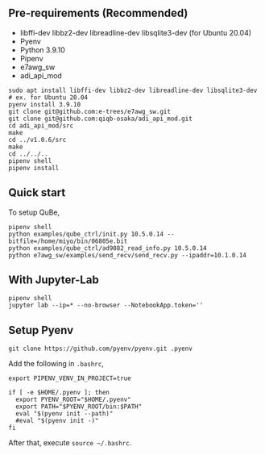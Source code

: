 ## Pre-requirements (Recommended)

- libffi-dev libbz2-dev libreadline-dev libsqlite3-dev (for Ubuntu 20.04)
- Pyenv
- Python 3.9.10
- Pipenv
- e7awg_sw
- adi_api_mod

```
sudo apt install libffi-dev libbz2-dev libreadline-dev libsqlite3-dev # ex. for Ubuntu 20.04
pyenv install 3.9.10
git clone git@github.com:e-trees/e7awg_sw.git
git clone git@github.com:qiqb-osaka/adi_api_mod.git
cd adi_api_mod/src
make
cd ../v1.0.6/src
make
cd ../../..
pipenv shell
pipenv install
```

## Quick start

To setup QuBe,

```
pipenv shell
python examples/qube_ctrl/init.py 10.5.0.14 --bitfile=/home/miyo/bin/06805e.bit
python examples/qube_ctrl/ad9082_read_info.py 10.5.0.14 
python e7awg_sw/examples/send_recv/send_recv.py --ipaddr=10.1.0.14 
```

## With Jupyter-Lab

```
pipenv shell
jupyter lab --ip=* --no-browser --NotebookApp.token='' 
```


## Setup Pyenv

```
git clone https://github.com/pyenv/pyenv.git .pyenv
```

Add the following in `.bashrc`,

```
export PIPENV_VENV_IN_PROJECT=true

if [ -e $HOME/.pyenv ]; then
  export PYENV_ROOT="$HOME/.pyenv"
  export PATH="$PYENV_ROOT/bin:$PATH"
  eval "$(pyenv init --path)"
  #eval "$(pyenv init -)"
fi
```

After that, execute `source ~/.bashrc`.

